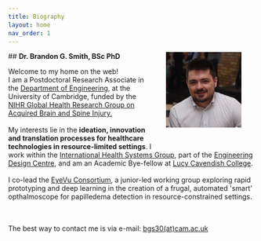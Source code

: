 ```yaml
---
title: Biography
layout: home
nav_order: 1
---
```


<img src="assets/prof.jpeg" style="float:right; height:11em; margin:2em; margin-top:0em; margin-bottom:2.5em">
## <b>Dr. Brandon G. Smith, BSc PhD</b>

<p>Welcome to my home on the web!<br>
I am a Postdoctoral Research Associate in the <a href="https://eng.cam.ac.uk" target="_blank">Department of Engineering</a>, at the University of Cambridge, funded by the <a href="https://ABSI.world" target="_blank">NIHR Global Health Research Group on Acquired Brain and Spine Injury.</a><br><br>My interests lie in the <b>ideation, innovation and translation processes for healthcare technologies in resource-limited settings</b>. I work within the <a href="https://ihsg.cam" target="_blank">International Health Systems Group</a>, part of the <a href="https://www-edc.eng.cam.ac.uk/" target="_blank">Engineering Design Centre</a>, and am an Academic Bye-fellow at <a href="https://lucy.cam.ac.uk" target="_blank">Lucy Cavendish College</a>.<br><br>
I co-lead the <a href="https://eye.vu" target="_blank">EyeVu Consortium</a>, a junior-led working group exploring rapid prototyping and deep learning in the creation of a frugal, automated 'smart' opthalmoscope for papilledema detection in resource-constrained settings. 

<br><br>
The best way to contact me is via e-mail: <a href="mailto:bgs30@cam.ac.uk?subject=Hello">bgs30(at)cam.ac.uk</a> 
<br><br>





